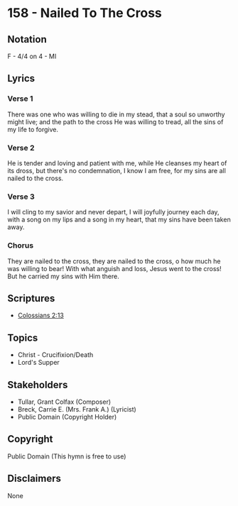 # 158 - Nailed To The Cross

## Notation

F - 4/4 on 4 - MI

## Lyrics

### Verse 1

There was one who was willing to die in my stead, that a soul so unworthy might live; and the path to the cross He was willing to tread, all the sins of my life to forgive.

### Verse 2

He is tender and loving and patient with me, while He cleanses my heart of its dross, but there's no condemnation, I know I am free, for my sins are all nailed to the cross.

### Verse 3

I will cling to my savior and never depart, I will joyfully journey each day, with a song on my lips and a song in my heart, that my sins have been taken away.

### Chorus

They are nailed to the cross, they are nailed to the cross, o how much he was willing to bear! With what anguish and loss, Jesus went to the cross! But he carried my sins with Him there.


## Scriptures

- [Colossians 2:13](https://www.biblegateway.com/passage/?search=Colossians%202%3A13)

## Topics

- Christ - Crucifixion/Death
- Lord's Supper

## Stakeholders

- Tullar, Grant Colfax (Composer)
- Breck, Carrie E. (Mrs. Frank A.) (Lyricist)
- Public Domain (Copyright Holder)

## Copyright

Public Domain
(This hymn is free to use)

## Disclaimers

None


